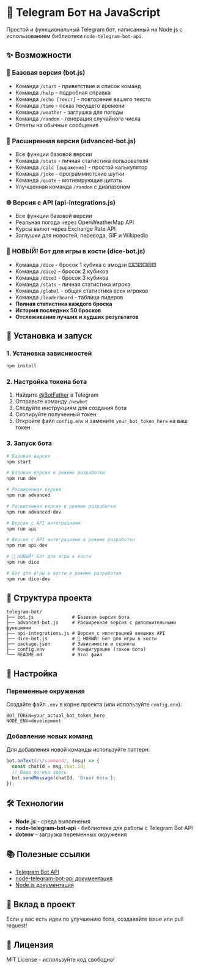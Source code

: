 # 🤖 Telegram Бот на JavaScript

Простой и функциональный Telegram бот, написанный на Node.js с использованием библиотеки `node-telegram-bot-api`.

## ✨ Возможности

### 🎯 Базовая версия (bot.js)
- Команда `/start` - приветствие и список команд
- Команда `/help` - подробная справка
- Команда `/echo [текст]` - повторение вашего текста
- Команда `/time` - показ текущего времени
- Команда `/weather` - заглушка для погоды
- Команда `/random` - генерация случайного числа
- Ответы на обычные сообщения

### 🚀 Расширенная версия (advanced-bot.js)
- Все функции базовой версии
- Команда `/stats` - личная статистика пользователя
- Команда `/calc [выражение]` - простой калькулятор
- Команда `/joke` - программистские шутки
- Команда `/quote` - мотивирующие цитаты
- Улучшенная команда `/random` с диапазоном

### 🌐 Версия с API (api-integrations.js)
- Все функции базовой версии
- Реальная погода через OpenWeatherMap API
- Курсы валют через Exchange Rate API
- Заглушки для новостей, перевода, GIF и Wikipedia

### 🎲 **НОВЫЙ! Бот для игры в кости (dice-bot.js)**
- Команда `/dice` - бросок 1 кубика с эмодзи ⚀⚁⚂⚃⚄⚅
- Команда `/dice2` - бросок 2 кубиков
- Команда `/dice3` - бросок 3 кубиков
- Команда `/stats` - личная статистика игрока
- Команда `/global` - общая статистика всех игроков
- Команда `/leaderboard` - таблица лидеров
- **Полная статистика каждого броска**
- **История последних 50 бросков**
- **Отслеживание лучших и худших результатов**

## 🚀 Установка и запуск

### 1. Установка зависимостей

```bash
npm install
```

### 2. Настройка токена бота

1. Найдите [@BotFather](https://t.me/botfather) в Telegram
2. Отправьте команду `/newbot`
3. Следуйте инструкциям для создания бота
4. Скопируйте полученный токен
5. Откройте файл `config.env` и замените `your_bot_token_here` на ваш токен

### 3. Запуск бота

```bash
# Базовая версия
npm start

# Базовая версия в режиме разработки
npm run dev

# Расширенная версия
npm run advanced

# Расширенная версия в режиме разработки
npm run advanced-dev

# Версия с API интеграциями
npm run api

# Версия с API интеграциями в режиме разработки
npm run api-dev

# 🎲 НОВЫЙ! Бот для игры в кости
npm run dice

# Бот для игры в кости в режиме разработки
npm run dice-dev
```

## 📁 Структура проекта

```
telegram-bot/
├── bot.js              # Базовая версия бота
├── advanced-bot.js     # Расширенная версия с дополнительными функциями
├── api-integrations.js # Версия с интеграцией внешних API
├── dice-bot.js         # 🎲 НОВЫЙ! Бот для игры в кости
├── package.json        # Зависимости и скрипты
├── config.env          # Конфигурация (токен бота)
└── README.md           # Этот файл
```

## 🔧 Настройка

### Переменные окружения

Создайте файл `.env` в корне проекта (или используйте `config.env`):

```env
BOT_TOKEN=your_actual_bot_token_here
NODE_ENV=development
```

### Добавление новых команд

Для добавления новой команды используйте паттерн:

```javascript
bot.onText(/\/command/, (msg) => {
  const chatId = msg.chat.id;
  // Ваша логика здесь
  bot.sendMessage(chatId, 'Ответ бота');
});
```

## 🛠️ Технологии

- **Node.js** - среда выполнения
- **node-telegram-bot-api** - библиотека для работы с Telegram Bot API
- **dotenv** - загрузка переменных окружения

## 📚 Полезные ссылки

- [Telegram Bot API](https://core.telegram.org/bots/api)
- [node-telegram-bot-api документация](https://github.com/yagop/node-telegram-bot-api)
- [Node.js документация](https://nodejs.org/)

## 🤝 Вклад в проект

Если у вас есть идеи по улучшению бота, создавайте issue или pull request!

## 📄 Лицензия

MIT License - используйте код свободно!
